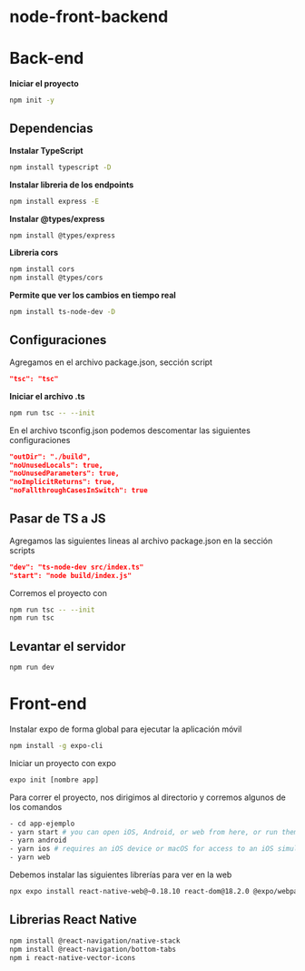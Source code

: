 # node-front-backend

# Back-end

**Iniciar el proyecto**
```sh
npm init -y
```

## Dependencias
**Instalar TypeScript**
```sh
npm install typescript -D
```

**Instalar libreria de los endpoints**
```sh
npm install express -E
```

**Instalar @types/express**
```sh
npm install @types/express
```

**Libreria cors**
```sh
npm install cors
npm install @types/cors
```

**Permite que ver los cambios en tiempo real**
```sh
npm install ts-node-dev -D
```

## Configuraciones
Agregamos en el archivo package.json, sección script
```json
"tsc": "tsc"
```

**Iniciar el archivo .ts**
```sh
npm run tsc -- --init
```
En el archivo tsconfig.json podemos descomentar las siguientes configuraciones 
```json
"outDir": "./build", 
"noUnusedLocals": true, 
"noUnusedParameters": true,   
"noImplicitReturns": true,      
"noFallthroughCasesInSwitch": true
```

## Pasar de TS a JS
Agregamos las siguientes lineas al archivo package.json en la sección scripts
```json
"dev": "ts-node-dev src/index.ts"
"start": "node build/index.js"
```

Corremos el proyecto con 
```sh
npm run tsc -- --init
npm run tsc
```

## Levantar el servidor
```sh
npm run dev
```

# Front-end

Instalar expo de forma global para ejecutar la aplicación móvil 
```sh
npm install -g expo-cli
```

Iniciar un proyecto con expo
```sh
expo init [nombre app]
```

Para correr el proyecto, nos dirigimos al directorio y corremos algunos de los comandos
```sh 
- cd app-ejemplo
- yarn start # you can open iOS, Android, or web from here, or run them directly with the commands below.
- yarn android
- yarn ios # requires an iOS device or macOS for access to an iOS simulator
- yarn web
```

Debemos instalar las siguientes librerías para ver en la web
```sh 
npx expo install react-native-web@~0.18.10 react-dom@18.2.0 @expo/webpack-config@^18.0.1
```

## Librerias React Native
```sh
npm install @react-navigation/native-stack
npm install @react-navigation/bottom-tabs
npm i react-native-vector-icons
```
